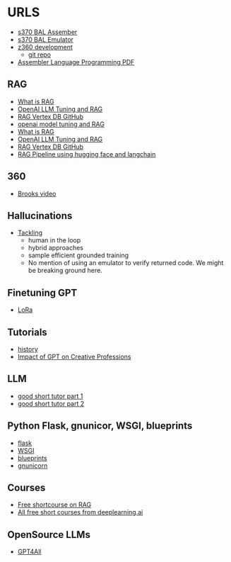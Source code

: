 # URLS

* [s370 BAL Assember](https://github.com/SYSPROG-JLS/S370BALAsm)
* [s370 BAL Emulator](https://github.com/SYSPROG-JLS/S370BALEmulator)
* [z360 development](https://z390development.github.io/z390/)
  - [git repo](https://github.com/z390development/z390)
* [Assembler Language Programming PDF](https://idcp.marist.edu/documents/33945/44724/Assembler.V2.alntext+V2.00.pdf/ad61965e-8485-65e1-f385-e5cd56f08c63?t=1551806232272) 


## RAG

* [What is RAG](https://www.youtube.com/watch?v=T-D1OfcDW1M&list=PLisMMQz00ChzbIQNBmzP5752Gk2yc_UJL&index=18&t=231s&pp=gAQBiAQB)
* [OpenAI LLM Tuning and RAG](https://www.youtube.com/watch?v=ahnGLM-RC1Y&list=PLisMMQz00ChzbIQNBmzP5752Gk2yc_UJL&index=17&pp=gAQBiAQB)
* [RAG Vertex DB GitHub](https://blog.llamaindex.ai/how-i-built-the-streamlit-llm-hackathon-winning-app-finsight-using-llamaindex-9dcf6c46d7a0)
* [openai model tuning and RAG](https://www.youtube.com/watch?v%253DahnGLM-RC1Y%2526t%253D535s)
* [What is RAG](https://www.youtube.com/watch?v=T-D1OfcDW1M&list=PLisMMQz00ChzbIQNBmzP5752Gk2yc_UJL&index=18&t=231s&pp=gAQBiAQB)
* [OpenAI LLM Tuning and RAG](https://www.youtube.com/watch?v=ahnGLM-RC1Y&list=PLisMMQz00ChzbIQNBmzP5752Gk2yc_UJL&index=17&pp=gAQBiAQB)
* [RAG Vertex DB GitHub](https://blog.llamaindex.ai/how-i-built-the-streamlit-llm-hackathon-winning-app-finsight-using-llamaindex-9dcf6c46d7a0)
* [RAG Pipeline using hugging face and langchain](https://medium.aiplanet.com/implementing-rag-pipeline-using-genai-stack-42ceec424eac)


## 360

* [Brooks video](https://www.computerhistory.org/revolution/mainframe-computers/7/162/2270)


## Hallucinations

* [Tackling](https://medium.com/@bijit211987/tackling-hallucinations-in-llms-f2d7cbf35e72)
    - human in the loop
    - hybrid approaches
    - sample efficient grounded training
    - No mention of using an emulator to verify returned code.  We might be breaking ground here.

## Finetuning GPT

* [LoRa](https://dataman-ai.medium.com/fine-tune-a-gpt-prefix-tuning-13c263e73141)

## Tutorials

* [history](https://medium.com/@social_65128/the-comprehensive-guide-to-understanding-generative-ai-c06bbf259786)
* [Impact of GPT on Creative Professions](https://medium.com/enrique-dans/surprise-surprise-the-data-shows-the-impact-of-chatgpt-on-the-creative-professions-b725ff28b40c)



## LLM

* [good short tutor part 1](https://www.youtube.com/watch?v%253DlnA9DMvHtfI%2526list%253DPLisMMQz00ChzbIQNBmzP5752Gk2yc_UJL%2526index%253D19%2526pp%253DgAQBiAQB)
* [good short tutor part 2](https://www.youtube.com/watch?v%253DYDiSFS-yHwk%2526list%253DPLisMMQz00ChzbIQNBmzP5752Gk2yc_UJL%2526index%253D20%2526pp%253DgAQBiAQB)



## Python Flask, gnunicor, WSGI, blueprints

* [flask](https://flask.palletsprojects.com/en/3.0.x/)
* [WSGI](https://en.wikipedia.org/wiki/Web_Server_Gateway_Interface)
* [blueprints](https://flask.palletsprojects.com/en/3.0.x/blueprints/)
* [gnunicorn](https://gunicorn.org/)

## Courses

* [Free shortcourse on RAG](https://www.deeplearning.ai/short-courses/building-evaluating-advanced-rag/?utm_campaign=The%20Batch&utm_medium=email&_hsmi=284569762&_hsenc=p2ANqtz--PebA6JyMpd-ohCFCMAXdDd03NVDrC9qryo0OGYO3PbYHZiTJwu8aB26HPV00EREHIug4oHX8GmOceED2vS1gyjZn7wQ&utm_content=284569762&utm_source=hs_email)
* [All free short courses from deeplearning.ai](https://www.deeplearning.ai/short-courses/?utm_campaign=The%20Batch&utm_medium=email&_hsmi=284569762&_hsenc=p2ANqtz-8sbDWUMfb68OOtku7NYFPyexz9LzEz5UQGa3EkIkqCMj1KIRisrLnxQcAvEwCZkntjyF3si2TIkN99PSvxSYuC_gF_6g&utm_content=284569762&utm_source=hs_email)

## OpenSource LLMs

* [GPT4All](https://gpt4all.io/index.html)
